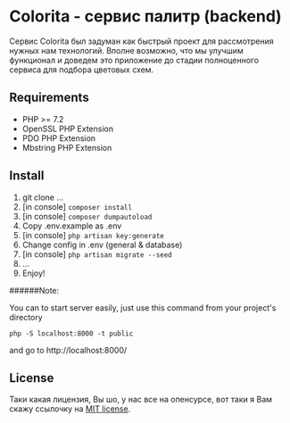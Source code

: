 # Colorita - сервис палитр (backend)

Сервис Colorita был задуман как быстрый проект для рассмотрения нужных нам технологий. Вполне возможно, что мы улучшим функционал и доведем это приложение до стадии полноценного сервиса для подбора цветовых схем. 

## Requirements

* PHP >= 7.2
* OpenSSL PHP Extension
* PDO PHP Extension
* Mbstring PHP Extension

## Install
1. git clone ... 
2. [in console] `composer install`
3. [in console] `composer dumpautoload`
4. Copy .env.example as .env 
5. [in console] `php artisan key:generate`
6. Change config in .env (general & database)
7. [in console] `php artisan migrate --seed`
8. ...
9. Enjoy!

######Note:

You can to start server easily, just use this command from your project's directory 

`php -S localhost:8000 -t public`

and go to http://localhost:8000/

## License

Таки какая лицензия, Вы шо, у нас все на опенсурсе, вот таки я Вам скажу ссылочку на [MIT license](https://opensource.org/licenses/MIT).

